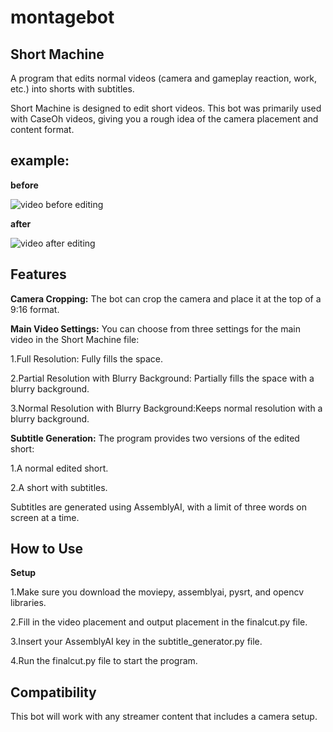 # montagebot
## Short Machine
A program that edits normal videos (camera and gameplay reaction, work, etc.) into shorts with subtitles.

Short Machine is designed to edit short videos. This bot was primarily used with CaseOh videos, giving you a rough idea of the camera placement and content format.

## example:
**before**

![video before editing](https://github.com/user-attachments/assets/53a2adf2-72d1-4623-be62-9bc8d6abd3cb)

**after**

![video after editing](https://github.com/user-attachments/assets/5bef64b3-f501-4cf6-a87b-371dc92f9134)



## Features
**Camera Cropping:** The bot can crop the camera and place it at the top of a 9:16 format.

**Main Video Settings:** You can choose from three settings for the main video in the Short Machine file:

1.Full Resolution: Fully fills the space.

2.Partial Resolution with Blurry Background: Partially fills the space with a blurry background.

3.Normal Resolution with Blurry Background:Keeps normal resolution with a blurry background.

**Subtitle Generation:** The program provides two versions of the edited short:

1.A normal edited short.

2.A short with subtitles.

Subtitles are generated using AssemblyAI, with a limit of three words on screen at a time.

## How to Use
**Setup**

1.Make sure you download the moviepy, assemblyai, pysrt, and opencv libraries.

2.Fill in the video placement and output placement in the finalcut.py file.

3.Insert your AssemblyAI key in the subtitle_generator.py file.

4.Run the finalcut.py file to start the program.

## Compatibility
This bot will work with any streamer content that includes a camera setup.
